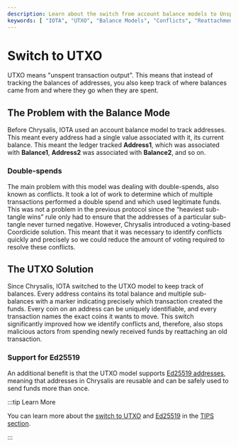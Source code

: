 ```yaml
---
description: Learn about the switch from account balance models to Unspent Transaction Output (UTXO) in IOTA.
keywords: [ "IOTA", "UTXO", "Balance Models", "Conflicts", "Reattachments", "Colored Coins" ]
---
```


# Switch to UTXO

UTXO means "unspent transaction output". 
This means that instead of tracking the balances of addresses, you also keep track of where balances came from and 
where they go when they are spent.

## The Problem with the Balance Mode

Before Chrysalis, IOTA used an account balance model to track addresses.
This meant every address had a single value associated with it, its current balance.
This meant the ledger tracked **Address1**, which was associated with **Balance1**, **Address2** was associated with **Balance2**, and so on.

### Double-spends

The main problem with this model was dealing with double-spends, also known as conflicts.
It took a lot of work to determine which of multiple transactions performed a double spend and which used legitimate
funds.
This was not a problem in the previous protocol since the “heaviest sub-tangle wins” rule only had to ensure that the
addresses of a particular sub-tangle never turned negative.
However, Chrysalis introduced a voting-based Coordicide solution.
This meant that it was necessary to identify conflicts quickly and precisely so we could reduce the amount of voting
required to resolve these conflicts.


## The UTXO Solution

Since Chrysalis, IOTA switched to the UTXO model to keep track of balances.
Every address contains its total balance and multiple sub-balances with a marker indicating precisely which transaction
created the funds.
Every coin on an address can be uniquely identifiable, and every transaction names the exact coins it wants to move.
This switch significantly improved how we identify conflicts and, therefore, also stops malicious actors from spending
newly received funds by reattaching an old transaction.

### Support for Ed25519

An additional benefit is that the UTXO model supports [Ed25519 addresses](EdDSA-support.md),
meaning that addresses in Chrysalis are reusable and can be safely used to send funds more than once.

:::tip Learn More

You can learn more about the [switch to UTXO](https://wiki.iota.org/tips/tips/TIP-0007) and [Ed25519](https://wiki.iota.org/tips/tips/TIP-0017/) in
the [TIPS section](../tips.md).

:::
